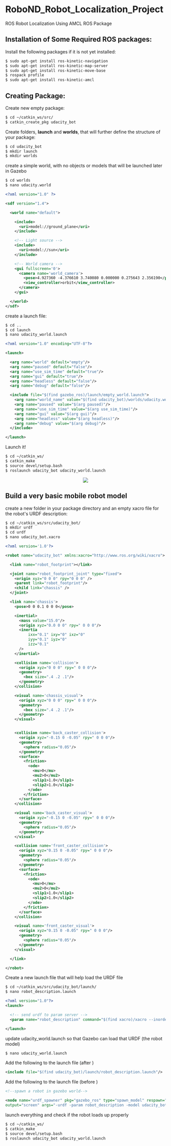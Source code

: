 # RoboND_Robot_Localization_Project
ROS Robot Localization Using AMCL ROS Package


## Installation of Some Required ROS packages:

Install the following packages if it is not yet installed:

```bash
$ sudo apt-get install ros-kinetic-navigation
$ sudo apt-get install ros-kinetic-map-server
$ sudo apt-get install ros-kinetic-move-base
$ rospack profile
$ sudo apt-get install ros-kinetic-amcl
```

## Creating Package:

Create new empty package:

```bash
$ cd ~/catkin_ws/src/
$ catkin_create_pkg udacity_bot
```

Create folders, **launch** and **worlds**, that will further define the structure of your package:

```bash
$ cd udacity_bot
$ mkdir launch
$ mkdir worlds
```

 create a simple world, with no objects or models that will be launched later in Gazebo
 
 ```bash
$ cd worlds
$ nano udacity.world
```

```xml
<?xml version="1.0" ?>

<sdf version="1.4">

  <world name="default">

    <include>
      <uri>model://ground_plane</uri>
    </include>

    <!-- Light source -->
    <include>
      <uri>model://sun</uri>
    </include>

    <!-- World camera -->
    <gui fullscreen='0'>
      <camera name='world_camera'>
        <pose>4.927360 -4.376610 3.740080 0.000000 0.275643 2.356190</pose>
        <view_controller>orbit</view_controller>
      </camera>
    </gui>

  </world>
</sdf>
```

create a launch file:

```bash
$ cd ..
$ cd launch
$ nano udacity_world.launch
```

```xml
<?xml version="1.0" encoding="UTF-8"?>

<launch>

  <arg name="world" default="empty"/> 
  <arg name="paused" default="false"/>
  <arg name="use_sim_time" default="true"/>
  <arg name="gui" default="true"/>
  <arg name="headless" default="false"/>
  <arg name="debug" default="false"/>

  <include file="$(find gazebo_ros)/launch/empty_world.launch">
    <arg name="world_name" value="$(find udacity_bot)/worlds/udacity.world"/>
    <arg name="paused" value="$(arg paused)"/>
    <arg name="use_sim_time" value="$(arg use_sim_time)"/>
    <arg name="gui" value="$(arg gui)"/>
    <arg name="headless" value="$(arg headless)"/>
    <arg name="debug" value="$(arg debug)"/>
  </include>

</launch>
```

Launch it!

```bash
$ cd ~/catkin_ws/
$ catkin_make
$ source devel/setup.bash
$ roslaunch udacity_bot udacity_world.launch
```

<p align="center"> <img src="./misc/empty_world.jpg"> </p>

## Build a very basic mobile robot model

create a new folder in your package directory and an empty xacro file for the robot's URDF description:

```bash
$ cd ~/catkin_ws/src/udacity_bot/
$ mkdir urdf
$ cd urdf
$ nano udacity_bot.xacro
```

```xml
<?xml version='1.0'?>

<robot name="udacity_bot" xmlns:xacro="http://www.ros.org/wiki/xacro">

  <link name="robot_footprint"></link>

  <joint name="robot_footprint_joint" type="fixed">
    <origin xyz="0 0 0" rpy="0 0 0" />
    <parent link="robot_footprint"/>
    <child link="chassis" />
  </joint>

  <link name='chassis'>
    <pose>0 0 0.1 0 0 0</pose>

    <inertial>
      <mass value="15.0"/>
      <origin xyz="0.0 0 0" rpy=" 0 0 0"/>
      <inertia
          ixx="0.1" ixy="0" ixz="0"
          iyy="0.1" iyz="0"
          izz="0.1"
      />
    </inertial>

    <collision name='collision'>
      <origin xyz="0 0 0" rpy=" 0 0 0"/> 
      <geometry>
        <box size=".4 .2 .1"/>
      </geometry>
    </collision>

    <visual name='chassis_visual'>
      <origin xyz="0 0 0" rpy=" 0 0 0"/>
      <geometry>
        <box size=".4 .2 .1"/>
      </geometry>
    </visual>


    <collision name='back_caster_collision'>
      <origin xyz="-0.15 0 -0.05" rpy=" 0 0 0"/>
      <geometry>
        <sphere radius="0.05"/>
      </geometry>
      <surface>
        <friction>
          <ode>
            <mu>0</mu>
            <mu2>0</mu2>
            <slip1>1.0</slip1>
            <slip2>1.0</slip2>
          </ode>
        </friction>
      </surface>
    </collision>

    <visual name='back_caster_visual'>
      <origin xyz="-0.15 0 -0.05" rpy=" 0 0 0"/>
      <geometry>
        <sphere radius="0.05"/>
      </geometry>
    </visual>

    <collision name='front_caster_collision'>
      <origin xyz="0.15 0 -0.05" rpy=" 0 0 0"/>
      <geometry>
        <sphere radius="0.05"/>
      </geometry>
      <surface>
        <friction>
          <ode>
            <mu>0</mu>
            <mu2>0</mu2>
            <slip1>1.0</slip1>
            <slip2>1.0</slip2>
          </ode>
        </friction>
      </surface>
    </collision>

    <visual name='front_caster_visual'>
      <origin xyz="0.15 0 -0.05" rpy=" 0 0 0"/>
      <geometry>
        <sphere radius="0.05"/>
      </geometry>
    </visual>

  </link>

</robot>
```
Create a new launch file that will help load the URDF file

```bash
$ cd ~/catkin_ws/src/udacity_bot/launch/
$ nano robot_description.launch
```

```xml
<?xml version="1.0"?>
<launch>

  <!-- send urdf to param server -->
  <param name="robot_description" command="$(find xacro)/xacro --inorder '$(find udacity_bot)/urdf/udacity_bot.xacro'" />

</launch>
```

update udacity_world.launch so that Gazebo can load that URDF (the robot model)

```bash
$ nano udacity_world.launch
```
Add the following to the launch file (after <launch>)

```xml
<include file="$(find udacity_bot)/launch/robot_description.launch"/>
```
Add the following to the launch file (before </launch>)

```xml
<!--spawn a robot in gazebo world-->

<node name="urdf_spawner" pkg="gazebo_ros" type="spawn_model" respawn="false" 
output="screen" args="-urdf -param robot_description -model udacity_bot"/>
```
launch everything and check if the robot loads up properly

```bash
$ cd ~/catkin_ws/
$ catkin_make
$ source devel/setup.bash
$ roslaunch udacity_bot udacity_world.launch
```
